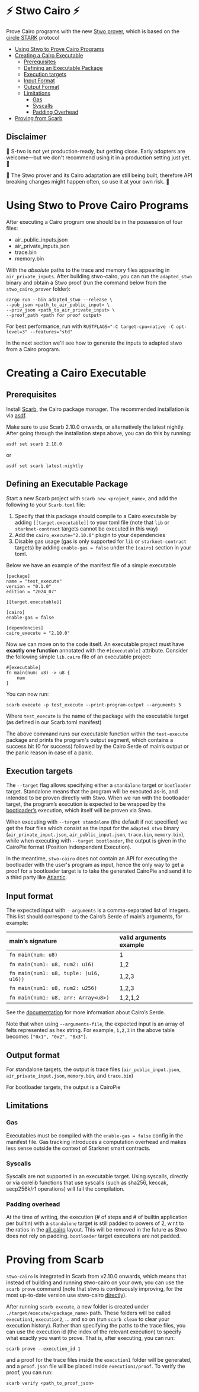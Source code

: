 # ⚡ Stwo Cairo ⚡

Prove Cairo programs with the new [Stwo prover](https://github.com/starkware-libs/stwo), which is based on the [circle STARK](https://eprint.iacr.org/2024/278) protocol

* [Using Stwo to Prove Cairo Programs](#using-stwo-to-prove-cairo-programs)
* [Creating a Cairo Executable](#creating-a-cairo-executable)
  * [Prerequisites](#prerequisites)
  * [Defining an Executable Package](#defining-an-executable-package)
  * [Execution targets](#execution-targets)
  * [Input Format](#input-format)
  * [Output Format](#output-format)
  * [Limitations](#limitations)
    * [Gas](#gas)
    * [Syscalls](#syscalls)
    * [Padding Overhead](#padding-overhead)
* [Proving from Scarb](#proving-from-scarb)

## Disclaimer

🚧 S-two is not yet production-ready, but getting close.
Early adopters are welcome—but we don't recommend using it in a production setting just yet. 🚧

🚧 The Stwo prover and its Cairo adaptation are still being built, therefore API breaking changes might happen
often, so use it at your own risk. 🚧

# Using Stwo to Prove Cairo Programs

After executing a Cairo program one should be in the possession of four files:
* air_public_inputs.json
* air_private_inputs.json
* trace.bin
* memory.bin

With the *absolute* paths to the trace and memory files appearing in `air_private_inputs`. After building stwo-cairo, you can run the `adapted_stwo` binary and obtain a Stwo proof (run the command below from the `stwo_cairo_prover` folder):

```
cargo run --bin adapted_stwo --release \
--pub_json <path_to_air_public_input> \
--priv_json <path_to_air_private_input> \
--proof_path <path for proof output>
```

For best performance, run with `RUSTFLAGS="-C target-cpu=native -C opt-level=3" --features="std"`

In the next section we'll see how to generate the inputs to adapted stwo from a Cairo program.

# Creating a Cairo Executable

## Prerequisites

Install [Scarb](https://docs.swmansion.com/scarb/docs.html#installation), the Cairo package manager. The recommended installation is via [asdf](https://asdf-vm.com/).

Make sure to use Scarb 2.10.0 onwards, or alternatively the latest nightly. After going through the installation steps above, you can do this by running:

`asdf set scarb 2.10.0`

or

`asdf set scarb latest:nightly`

## Defining an Executable Package

Start a new Scarb project with `Scarb new <project_name>`, and add the following to your `Scarb.toml` file:

1. Specify that this package should compile to a Cairo executable by adding `[[target.executable]]` to your toml file (note that `lib` or `starknet-contract` targets cannot be executed in this way)  
2. Add the `cairo_execute="2.10.0"`	 plugin to your dependencies  
3. Disable gas usage (gas is only supported for `lib` or `starknet-contract` targets) by adding `enable-gas = false` under the `[cairo]` section in your toml.

Below we have an example of the manifest file of a simple executable

```
[package]
name = "test_execute"
version = "0.1.0"
edition = "2024_07"

[[target.executable]]

[cairo]
enable-gas = false

[dependencies]
cairo_execute = "2.10.0"
```

Now we can move on to the code itself. An executable project must have **exactly one function** annotated with the `#[executable]` attribute. Consider the following simple `lib.cairo` file of an executable project:

```
#[executable]
fn main(num: u8) -> u8 {
    num
}
```

You can now run:

```
scarb execute -p test_execute --print-program-output --arguments 5
```

Where `test_execute` is the name of the package with the executable target (as defined in our Scarb.toml manifest)

The above command runs our executable function within the `test-execute` package and prints the program's output segment, which contains a success bit (0 for success) followed by the Cairo Serde of main’s output or the panic reason in case of a panic.

## Execution targets

The `--target` flag allows specifying either a `standalone` target or `bootloader` target. Standalone means that the program will be executed as-is, and intended to be proven directly with Stwo. When we run with the bootloader target, the program’s execution is expected to be wrapped by the [bootloader’s](https://github.com/Moonsong-Labs/cairo-bootloader?tab=readme-ov-file#cairo-bootloader) execution, which itself will be proven via Stwo.

When executing with `--target standalone` (the default if not specified) we get the four files which consist as the input for the `adapted_stwo` binary (`air_private_input.json`, `air_public_input.json`, `trace.bin`, `memory.bin`), while when executing with `--target bootloader`, the output is given in the CairoPie format (Position Indenpendent Execution).

In the meantime, `stwo-cairo` does not contain an API for executing the bootloader with the user's program as input, hence the only way to get a proof for a bootloader target is to take the generated CairoPie and send it to a third party like [Atlantic](https://docs.herodotus.cloud/atlantic/introduction).

## Input format

The expected input with `--arguments` is a comma-separated list of integers. This list should correspond to the Cairo’s Serde of main’s arguments, for example:

| main’s signature | valid arguments example |
| :---- | :---- |
| `fn main(num: u8)` | 1 |
| `fn main(num1: u8, num2: u16)` | 1,2 |
| `fn main(num1: u8, tuple: (u16, u16))` | 1,2,3 |
| `fn main(num1: u8, num2: u256)` | 1,2,3 |
| `fn main(num1: u8, arr: Array<u8>)` | 1,2,1,2 |

See the [documentation](https://docs.starknet.io/architecture-and-concepts/smart-contracts/serialization-of-cairo-types/) for more information about Cairo’s Serde.

Note that when using `--arguments-file`, the expected input is an array of felts represented as hex string. For example, `1,2,3` in the above table becomes `["0x1", "0x2", "0x3"]`.

## Output format

For standalone targets, the output is trace files (`air_public_input.json`, `air_private_input.json`, `memory.bin`, and `trace.bin`)

For bootloader targets, the output is a CairoPie

## Limitations

### Gas

Executables must be compiled with the `enable-gas = false` config in the manifest file. Gas tracking introduces a computation overhead and makes less sense outside the context of Starknet smart contracts.

### Syscalls

Syscalls are not supported in an executable target. Using syscalls, directly or via corelib functions that use syscalls (such as sha256, keccak, secp256k/r1 operations) will fail the compilation.

### Padding overhead

At the time of writing, the execution (\# of steps and \# of builtin application per builtin) with a `standalone` target is still padded to powers of 2, w.r.t to the ratios in the [all_cairo](https://github.com/lambdaclass/cairo-vm/blob/15bf79470cdd8eff29f41fc0a87143dce5499c7e/vm/src/types/instance_definitions/builtins_instance_def.rs#L157) layout. This will be removed in the future as Stwo does not rely on padding. `bootloader` target executions are not padded.

# Proving from Scarb

`stwo-cairo` is integrated in Scarb from v2.10.0 onwards, which means that instead of building and running stwo-cairo on your own, you can use the `scarb prove` command (note that stwo is continuously improving, for the most up-to-date version use stwo-cairo [directly](#using-stwo-to-prove-cairo-programs)).

After running `scarb execute`, a new folder is created under `./target/execute/<package_name>` path. These folders will be called `execution1`, `execution2`, ... and so on (run `scarb clean` to clear your execution history). Rather than specifying the paths to the trace files, you can use the execution id (the index of the relevant execution) to specify what exactly you want to prove. That is, after executing, you can run:

```
scarb prove --execution_id 1
```

and a proof for the trace files inside the `execution1` folder will be generated, and a `proof.json` file will be placed inside `execution1/proof`. To verify the proof, you can run:

```
scarb verify <path_to_proof_json>
```
